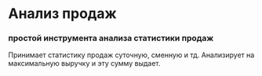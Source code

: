 # Анализ продаж

### простой инструмента анализа статистики продаж

Принимает статистику продаж суточную, сменную и тд. Анализирует на максимальную
выручку и эту сумму выдает.